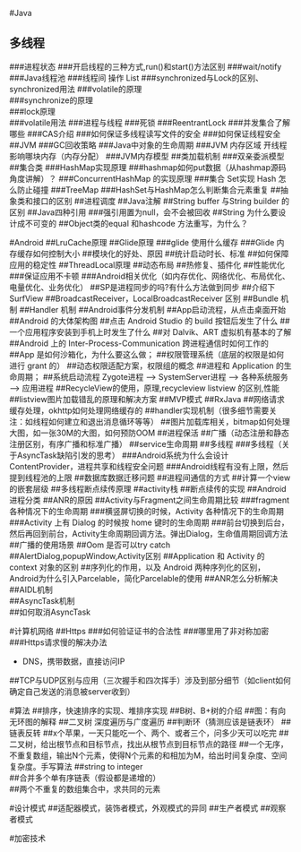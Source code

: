 #Java
## 多线程
###进程状态
###开启线程的三种方式,run()和start()方法区别
###wait/notify
###Java线程池
###线程间 操作 List
###synchronized与Lock的区别、synchronized用法
###volatile的原理</br>
###synchronize的原理</br>
###lock原理</br>
###volatile用法
###进程与线程
###死锁
###ReentrantLock
###并发集合了解哪些
###CAS介绍
###如何保证多线程读写文件的安全
###如何保证线程安全
##JVM
###GC回收策略
###Java中对象的生命周期
###JVM 内存区域 开线程影响哪块内存（内存分配）
###JVM内存模型
##类加载机制
###双亲委派模型
##集合类
###HashMap实现原理
###hashmap如何put数据（从hashmap源码角度讲解）？
###ConcurrentHashMap 的实现原理
###集合 Set实现 Hash 怎么防止碰撞
###TreeMap
###HashSet与HashMap怎么判断集合元素重复
##抽象类和接口的区别
##进程调度
##Java注解
##String buffer 与String builder 的区别
##Java四种引用
###强引用置为null，会不会被回收
##String 为什么要设计成不可变的
##Object类的equal 和hashcode 方法重写，为什么？</br>


#Android
##LruCache原理
##Glide原理
###glide 使用什么缓存
###Glide 内存缓存如何控制大小
##模块化的好处、原因
##统计启动时长、标准
##如何保障应用的稳定性
##ThreadLocal原理
##动态布局
##热修复、插件化
##性能优化
###保证应用不卡顿
###Android相关优化（如内存优化、网络优化、布局优化、电量优化、业务优化）
##SP是进程同步的吗?有什么方法做到同步
##介绍下SurfView
##BroadcastReceiver，LocalBroadcastReceiver 区别
##Bundle 机制
##Handler 机制
##Android事件分发机制
##App启动流程，从点击桌面开始
##Android 的大体架构图
##点击 Android Studio 的 build 按钮后发生了什么
##一个应用程序安装到手机上时发生了什么
##对 Dalvik、ART 虚拟机有基本的了解
##Android 上的 Inter-Process-Communication 跨进程通信时如何工作的
##App 是如何沙箱化，为什么要这么做；
##权限管理系统（底层的权限是如何进行 grant 的）
##动态权限适配方案，权限组的概念
##进程和 Application 的生命周期；
##系统启动流程 Zygote进程 –> SystemServer进程 –> 各种系统服务 –> 应用进程
##RecycleView的使用，原理,recycleview listview 的区别,性能
##listview图片加载错乱的原理和解决方案
##MVP模式
##RxJava
##网络请求缓存处理，okhttp如何处理网络缓存的
##handler实现机制（很多细节需要关注：如线程如何建立和退出消息循环等等）
##图片加载库相关，bitmap如何处理大图，如一张30M的大图，如何预防OOM
##进程保活
##广播（动态注册和静态注册区别，有序广播和标准广播）
##service生命周期
##多线程
###多线程（关于AsyncTask缺陷引发的思考）
###Android系统为什么会设计ContentProvider，进程共享和线程安全问题
###Android线程有没有上限，然后提到线程池的上限
##数据库数据迁移问题
##进程间通信的方式
##计算一个view的嵌套层级
##多线程断点续传原理
##activity栈
##断点续传的实现
##Android进程分类
##ANR的原因
##Activity与Fragment之间生命周期比较
###fragment 各种情况下的生命周期
###横竖屏切换的时候，Activity 各种情况下的生命周期
###Activity 上有 Dialog 的时候按 home 键时的生命周期
###前台切换到后台，然后再回到前台，Activity生命周期回调方法。弹出Dialog，生命值周期回调方法
##广播的使用场景
##Oom 是否可以try catch
##AlertDialog,popupWindow,Activity区别
##Application 和 Activity 的 context 对象的区别
##序列化的作用，以及 Android 两种序列化的区别，Android为什么引入Parcelable，简化Parcelable的使用
##ANR怎么分析解决
##AIDL机制</br>
##AsyncTask机制</br>
##如何取消AsyncTask</br>


#计算机网络
##Https
###如何验证证书的合法性
###哪里用了非对称加密
###Https请求慢的解决办法
* DNS，携带数据，直接访问IP


##TCP与UDP区别与应用（三次握手和四次挥手）涉及到部分细节（如client如何确定自己发送的消息被server收到） 

#算法
##排序，快速排序的实现、堆排序实现
##B树、B+树的介绍
##图：有向无环图的解释
##二叉树 深度遍历与广度遍历
##判断环（猜测应该是链表环）
##链表反转
##x个苹果，一天只能吃一个、两个、或者三个，问多少天可以吃完
##二叉树，给出根节点和目标节点，找出从根节点到目标节点的路径
##一个无序，不重复数组，输出N个元素，使得N个元素的和相加为M，给出时间复杂度、空间复杂度。手写算法
##string to integer</br>
##合并多个单有序链表（假设都是递增的）</br>
##两个不重复的数组集合中，求共同的元素


#设计模式
##适配器模式，装饰者模式，外观模式的异同
##生产者模式
##观察者模式

#加密技术
